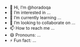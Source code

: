 - 👋 Hi, I’m @horadoqa
- 👀 I’m interested in ...
- 🌱 I’m currently learning ...
- 💞️ I’m looking to collaborate on ...
- 📫 How to reach me ...
- 😄 Pronouns: ...
- ⚡ Fun fact: ...

<!---
horadoqa/horadoqa is a ✨ special ✨ repository because its `README.md` (this file) appears on your GitHub profile.
You can click the Preview link to take a look at your changes.
--->
